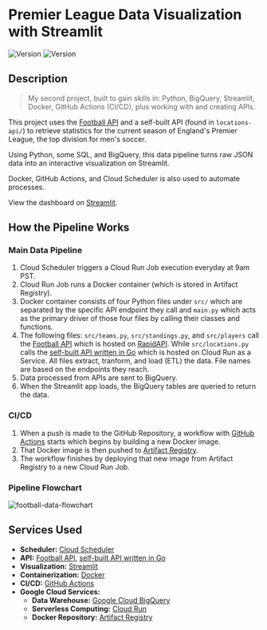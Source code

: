 # Premier League Data Visualization with Streamlit

<div>
    <img alt="Version" src="https://img.shields.io/badge/Current Version-1.0-blue.svg?cacheSeconds=2592000" />
    <img alt="Version" src="https://img.shields.io/badge/Project Number-2-orange.svg?cacheSeconds=2592000" />
</div>

## Description

> My second project, built to gain skills in: Python, BigQuery, Streamlit, Docker, GitHub Actions (CI/CD), plus working with and creating APIs.

This project uses the [Football API](https://rapidapi.com/api-sports/api/api-football/) and a self-built API (found in `locations-api/`) to retrieve statistics for the current season of England's Premier League, the top division for men's soccer.

Using Python, some SQL, and BigQuery, this data pipeline turns raw JSON data into an interactive visualization on Streamlit.

Docker, GitHub Actions, and Cloud Scheduler is also used to automate processes.

View the dashboard on [Streamlit](https://premierleague.streamlit.app/).

## How the Pipeline Works
### Main Data Pipeline
1. Cloud Scheduler triggers a Cloud Run Job execution everyday at 9am PST.
2. Cloud Run Job runs a Docker container (which is stored in Artifact Registry).
3. Docker container consists of four Python files under `src/` which are separated by the specific API endpoint they call and `main.py` which acts as the primary driver of those four files by calling their classes and functions.
4. The following files: `src/teams.py`, `src/standings.py`, and `src/players` call the [Football API](https://rapidapi.com/api-sports/api/api-football/) which is hosted on [RapidAPI](https://rapidapi.com/search/marketplace). While `src/locations.py` calls the [self-built API written in Go](https://github.com/digitalghost-dev/football-data-pipeline/tree/main/locations-api) which is hosted on Cloud Run as a Service. All files extract, tranform, and load (ETL) the data. File names are based on the endpoints they reach.
5. Data processed from APIs are sent to BigQuery.
6. When the Streamlit app loads, the BigQuery tables are queried to return the data.

### CI/CD
1. When a push is made to the GitHub Repository, a workflow with [GitHub Actions](https://github.com/features/actions) starts which begins by building a new Docker image.
2. That Docker image is then pushed to [Artifact Registry](https://cloud.google.com/artifact-registry).
3. The workflow finishes by deploying that new image from Artifact Registry to a new Cloud Run Job.

### Pipeline Flowchart
![football-data-flowchart](https://storage.googleapis.com/pipeline-flowcharts/football-data-pipeline-flowchart.png)

## Services Used
* **Scheduler:** [Cloud Scheduler](https://cloud.google.com/scheduler)
* **API:** [Football API](https://www.api-football.com), [self-built API written in Go](https://github.com/digitalghost-dev/football-data-pipeline/tree/main/locations-api)
* **Visualization:** [Streamlit](https://streamlit.io)
* **Containerization:** [Docker](https://www.docker.com)
* **CI/CD:** [GitHub Actions](https://github.com/features/actions)
* **Google Cloud Services:**
    * **Data Warehouse:** [Google Cloud BigQuery](https://cloud.google.com/bigquery)
    * **Serverless Computing:** [Cloud Run](https://cloud.google.com/run/docs/overview/what-is-cloud-run)
    * **Docker Repository:** [Artifact Registry](https://cloud.google.com/artifact-registry)